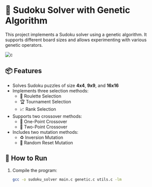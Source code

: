 # 🧬 Sudoku Solver with Genetic Algorithm

This project implements a Sudoku solver using a genetic algorithm. It supports different board sizes and allows experimenting with various genetic operators.

![c](https://github.com/user-attachments/assets/9c6e1c3b-de8d-4db8-b797-6d469fc3b238)


## 📦 Features

- Solves Sudoku puzzles of size **4x4**, **9x9**, and **16x16**
- Implements three selection methods:
  - 🎯 Roulette Selection
  - 🏆 Tournament Selection
  - 📈 Rank Selection
- Supports two crossover methods:
  - 🔁 One-Point Crossover
  - 🔀 Two-Point Crossover
- Includes two mutation methods:
  - ♻️ Inversion Mutation
  - 🎲 Random Reset Mutation

## 🚀 How to Run

1. Compile the program:

   ```bash
   gcc -o sudoku_solver main.c genetic.c utils.c -lm
